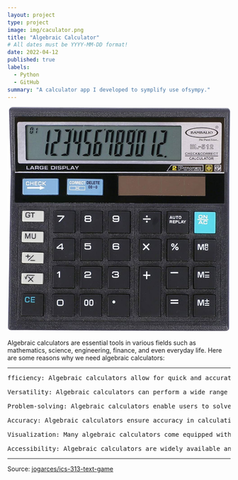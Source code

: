 ```yaml
---
layout: project
type: project
image: img/caculator.png
title: "Algebraic Calculator"
# All dates must be YYYY-MM-DD format!
date: 2022-04-12
published: true
labels:
  - Python
  - GitHub
summary: "A calculator app I developed to symplify use ofsympy."
---
```


<img class="img-fluid" src="../img/calc.jpg">


Algebraic calculators are essential tools in various fields such as mathematics, science, engineering, finance, and even everyday life. Here are some reasons why we need algebraic calculators:
<hr>

<pre>
fficiency: Algebraic calculators allow for quick and accurate calculations of complex algebraic expressions, equations, and functions. They can handle large numbers and intricate operations much faster than manual calculations, saving time and effort.

Versatility: Algebraic calculators can perform a wide range of mathematical tasks, including arithmetic operations, solving equations, graphing functions, calculating derivatives and integrals, and more. Their versatility makes them invaluable tools for students, professionals, and anyone needing to perform mathematical computations.

Problem-solving: Algebraic calculators enable users to solve a variety of mathematical problems efficiently. They provide step-by-step solutions, helping users understand the process and logic behind the calculations. This feature is particularly beneficial for students learning algebra, calculus, and other advanced mathematical concepts.

Accuracy: Algebraic calculators ensure accuracy in calculations, minimizing the risk of human error. They adhere to mathematical rules and formulas, eliminating calculation mistakes that could occur with manual methods. This reliability is crucial in fields where precision is paramount, such as engineering, finance, and scientific research.

Visualization: Many algebraic calculators come equipped with graphing capabilities, allowing users to visualize mathematical functions and equations. Graphs provide valuable insights into the behavior and properties of functions, helping users analyze data, identify patterns, and make informed decisions.

Accessibility: Algebraic calculators are widely available and accessible, with both physical handheld devices and software applications available for computers, smartphones, and tablets. This accessibility ensures that users can perform mathematical computations anytime, anywhere, making them indispensable tools for learning, work, and everyday tasks.
</pre>

<hr>

Source: <a href="https://github.com/jogarces/ics-313-text-game"><i class="large github icon "></i>jogarces/ics-313-text-game</a>
